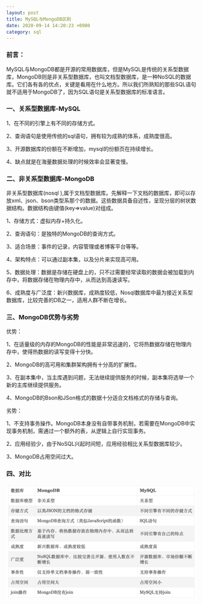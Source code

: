 ```yaml
---
layout: post
title: MySQL与MongoDB区别
date: 2020-09-14 14:20:23 +0900
category: sql
---
```


### 前言：
MySQL与MongoDB都是开源的常用数据库，但是MySQL是传统的关系型数据库，MongoDB则是非关系型数据库，也叫文档型数据库，是一种NoSQL的数据库。它们各有各的优点，关键是看用在什么地方。所以我们所熟知的那些SQL语句就不适用于MongoDB了，因为SQL语句是关系型数据库的标准语言。


### 一、关系型数据库-MySQL
1、在不同的引擎上有不同的存储方式。

2、查询语句是使用传统的sql语句，拥有较为成熟的体系，成熟度很高。

3、开源数据库的份额在不断增加，mysql的份额页在持续增长。

4、缺点就是在海量数据处理的时候效率会显著变慢。


### 二、非关系型数据库-MongoDB
非关系型数据库(nosql ),属于文档型数据库。先解释一下文档的数据库，即可以存放xml、json、bson类型系那个的数据。这些数据具备自述性，呈现分层的树状数据结构。数据结构由键值(key=>value)对组成。

1、存储方式：虚拟内存+持久化。

2、查询语句：是独特的MongoDB的查询方式。

3、适合场景：事件的记录，内容管理或者博客平台等等。

4、架构特点：可以通过副本集，以及分片来实现高可用。

5、数据处理：数据是存储在硬盘上的，只不过需要经常读取的数据会被加载到内存中，将数据存储在物理内存中，从而达到高速读写。

6、成熟度与广泛度：新兴数据库，成熟度较低，Nosql数据库中最为接近关系型数据库，比较完善的DB之一，适用人群不断在增长。


### 三、MongoDB优势与劣势
优势：

1、在适量级的内存的MongoDB的性能是非常迅速的，它将热数据存储在物理内存中，使得热数据的读写变得十分快。

2、MongoDB的高可用和集群架构拥有十分高的扩展性。

3、在副本集中，当主库遇到问题，无法继续提供服务的时候，副本集将选举一个新的主库继续提供服务。

4、MongoDB的Bson和JSon格式的数据十分适合文档格式的存储与查询。

劣势：

1、不支持事务操作。MongoDB本身没有自带事务机制，若需要在MongoDB中实现事务机制，需通过一个额外的表，从逻辑上自行实现事务。

2、应用经验少，由于NoSQL兴起时间短，应用经验相比关系型数据库较少。

3、MongoDB占用空间过大。



### 四、对比

![image](/assets/img/cc/sql-diff.png)


